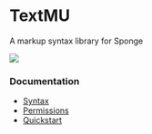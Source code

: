 # TextMU
A markup syntax library for Sponge

[![](https://jitpack.io/v/dags-/TextMU.svg)](https://jitpack.io/#dags-/TextMU)

### Documentation
- [Syntax](docs/syntax.md)
- [Permissions](docs/permissions.md)
- [Quickstart](docs/quickstart.md)
